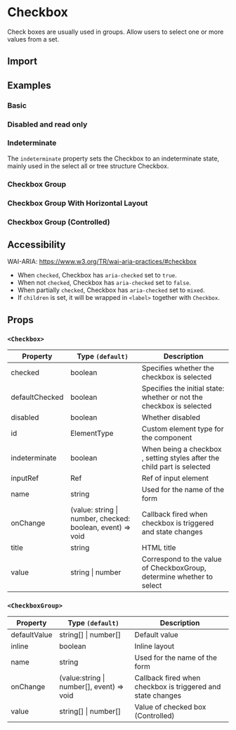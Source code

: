 # Checkbox

Check boxes are usually used in groups. Allow users to select one or more values ​​from a set.

## Import

<!--{include:<import-guide>}-->

## Examples

### Basic

<!--{include:`basic.md`}-->

### Disabled and read only

<!--{include:`disabled.md`}-->

### Indeterminate

The `indeterminate` property sets the Checkbox to an indeterminate state, mainly used in the select all or tree structure Checkbox.

<!--{include:`indeterminate.md`}-->

### Checkbox Group

<!--{include:`checkbox-group.md`}-->

### Checkbox Group With Horizontal Layout

<!--{include:`checkbox-groupinline.md`}-->

### Checkbox Group (Controlled)

<!--{include:`checkbox-group-controlled.md`}-->

## Accessibility

WAI-ARIA: https://www.w3.org/TR/wai-aria-practices/#checkbox

- When `checked`, Checkbox has `aria-checked` set to `true`.
- When not `checked`, Checkbox has `aria-checked` set to `false`.
- When partially `checked`, Checkbox has `aria-checked` set to `mixed`.
- If `children` is set, it will be wrapped in `<label>` together with `Checkbox`.

## Props

### `<Checkbox>`

| Property       | Type `(default)`                                           | Description                                                             |
| -------------- | ---------------------------------------------------------- | ----------------------------------------------------------------------- |
| checked        | boolean                                                    | Specifies whether the checkbox is selected                              |
| defaultChecked | boolean                                                    | Specifies the initial state: whether or not the checkbox is selected    |
| disabled       | boolean                                                    | Whether disabled                                                        |
| id             | ElementType                                                | Custom element type for the component                                   |
| indeterminate  | boolean                                                    | When being a checkbox , setting styles after the child part is selected |
| inputRef       | Ref                                                        | Ref of input element                                                    |
| name           | string                                                     | Used for the name of the form                                           |
| onChange       | (value: string \| number, checked: boolean, event) => void | Callback fired when checkbox is triggered and state changes             |
| title          | string                                                     | HTML title                                                              |
| value          | string \| number                                           | Correspond to the value of CheckboxGroup, determine whether to select   |

### `<CheckboxGroup>`

| Property     | Type `(default)`                          | Description                                                 |
| ------------ | ----------------------------------------- | ----------------------------------------------------------- |
| defaultValue | string[] \| number[]                      | Default value                                               |
| inline       | boolean                                   | Inline layout                                               |
| name         | string                                    | Used for the name of the form                               |
| onChange     | (value:string \| number[], event) => void | Callback fired when checkbox is triggered and state changes |
| value        | string[] \| number[]                      | Value of checked box (Controlled)                           |
